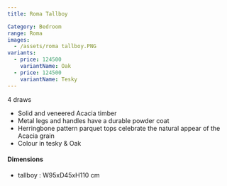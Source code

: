 ```yaml
---
title: Roma Tallboy

Category: Bedroom
range: Roma
images:
  - /assets/roma tallboy.PNG
variants:
  - price: 124500
    variantName: Oak
  - price: 124500
    variantName: Tesky
---
```

4 draws
* Solid and veneered Acacia timber
* Metal legs and handles have a durable powder coat
* Herringbone pattern parquet tops celebrate the natural appear of the Acacia grain
* Colour in tesky & Oak

#### Dimensions
* tallboy : W95xD45xH110 cm
